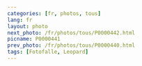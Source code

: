 ```yaml
---
categories: [fr, photos, tous]
lang: fr
layout: photo
next_photo: /fr/photos/tous/P0000442.html
picname: P0000441
prev_photo: /fr/photos/tous/P0000440.html
tags: [Fotofalle, Leopard]
---
```

